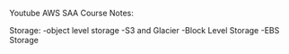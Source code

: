 Youtube AWS SAA Course Notes:

Storage: 
-object level storage
-S3 and Glacier 
-Block Level Storage
-EBS Storage

